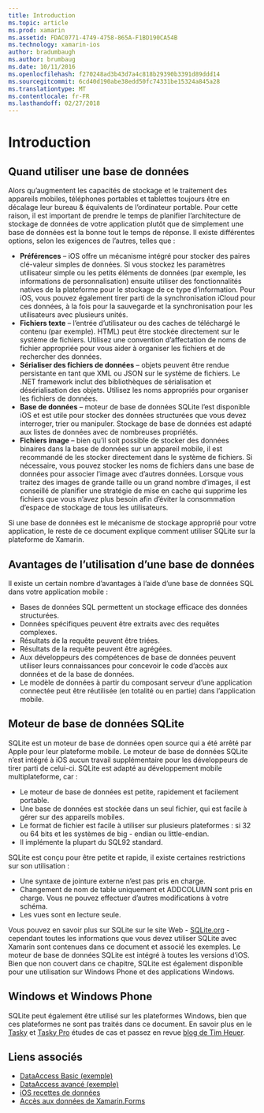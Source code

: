```yaml
---
title: Introduction
ms.topic: article
ms.prod: xamarin
ms.assetid: FDAC0771-4749-4758-865A-F1BD190CA54B
ms.technology: xamarin-ios
author: bradumbaugh
ms.author: brumbaug
ms.date: 10/11/2016
ms.openlocfilehash: f270248ad3b43d7a4c818b29390b3391d89ddd14
ms.sourcegitcommit: 6cd40d190abe38edd50fc74331be15324a845a28
ms.translationtype: MT
ms.contentlocale: fr-FR
ms.lasthandoff: 02/27/2018
---
```

# <a name="introduction"></a>Introduction

## <a name="when-to-use-a-database"></a>Quand utiliser une base de données

Alors qu’augmentent les capacités de stockage et le traitement des appareils mobiles, téléphones portables et tablettes toujours être en décalage leur bureau &amp; équivalents de l’ordinateur portable. Pour cette raison, il est important de prendre le temps de planifier l’architecture de stockage de données de votre application plutôt que de simplement une base de données est la bonne tout le temps de réponse. Il existe différentes options, selon les exigences de l’autres, telles que :

-  **Préférences** – iOS offre un mécanisme intégré pour stocker des paires clé-valeur simples de données. Si vous stockez les paramètres utilisateur simple ou les petits éléments de données (par exemple, les informations de personnalisation) ensuite utiliser des fonctionnalités natives de la plateforme pour le stockage de ce type d’information. Pour iOS, vous pouvez également tirer parti de la synchronisation iCloud pour ces données, à la fois pour la sauvegarde et la synchronisation pour les utilisateurs avec plusieurs unités.
-  **Fichiers texte** – l’entrée d’utilisateur ou des caches de téléchargé le contenu (par exemple). HTML) peut être stockée directement sur le système de fichiers. Utilisez une convention d’affectation de noms de fichier appropriée pour vous aider à organiser les fichiers et de rechercher des données.
-  **Sérialiser des fichiers de données** – objets peuvent être rendue persistante en tant que XML ou JSON sur le système de fichiers. Le .NET framework inclut des bibliothèques de sérialisation et désérialisation des objets. Utilisez les noms appropriés pour organiser les fichiers de données.
-  **Base de données** – moteur de base de données SQLite l’est disponible iOS et est utile pour stocker des données structurées que vous devez interroger, trier ou manipuler. Stockage de base de données est adapté aux listes de données avec de nombreuses propriétés.
-  **Fichiers image** – bien qu’il soit possible de stocker des données binaires dans la base de données sur un appareil mobile, il est recommandé de les stocker directement dans le système de fichiers. Si nécessaire, vous pouvez stocker les noms de fichiers dans une base de données pour associer l’image avec d’autres données. Lorsque vous traitez des images de grande taille ou un grand nombre d’images, il est conseillé de planifier une stratégie de mise en cache qui supprime les fichiers que vous n’avez plus besoin afin d’éviter la consommation d’espace de stockage de tous les utilisateurs.


Si une base de données est le mécanisme de stockage approprié pour votre application, le reste de ce document explique comment utiliser SQLite sur la plateforme de Xamarin.

## <a name="advantages-of-using-a-database"></a>Avantages de l’utilisation d’une base de données

Il existe un certain nombre d’avantages à l’aide d’une base de données SQL dans votre application mobile :

-  Bases de données SQL permettent un stockage efficace des données structurées.
-  Données spécifiques peuvent être extraits avec des requêtes complexes.
-  Résultats de la requête peuvent être triées.
-  Résultats de la requête peuvent être agrégées.
-  Aux développeurs des compétences de base de données peuvent utiliser leurs connaissances pour concevoir le code d’accès aux données et de la base de données.
-  Le modèle de données à partir du composant serveur d’une application connectée peut être réutilisée (en totalité ou en partie) dans l’application mobile.


## <a name="sqlite-database-engine"></a>Moteur de base de données SQLite

SQLite est un moteur de base de données open source qui a été arrêté par Apple pour leur plateforme mobile. Le moteur de base de données SQLite n’est intégré à iOS aucun travail supplémentaire pour les développeurs de tirer parti de celui-ci. SQLite est adapté au développement mobile multiplateforme, car :

-  Le moteur de base de données est petite, rapidement et facilement portable.
-  Une base de données est stockée dans un seul fichier, qui est facile à gérer sur des appareils mobiles.
-  Le format de fichier est facile à utiliser sur plusieurs plateformes : si 32 ou 64 bits et les systèmes de big - endian ou little-endian.
-  Il implémente la plupart du SQL92 standard.


SQLite est conçu pour être petite et rapide, il existe certaines restrictions sur son utilisation :

-  Une syntaxe de jointure externe n’est pas pris en charge.
-  Changement de nom de table uniquement et ADDCOLUMN sont pris en charge. Vous ne pouvez effectuer d’autres modifications à votre schéma.
-  Les vues sont en lecture seule.


Vous pouvez en savoir plus sur SQLite sur le site Web - [SQLite.org](http://SQLite.org) - cependant toutes les informations que vous devez utiliser SQLite avec Xamarin sont contenues dans ce document et associé les exemples. Le moteur de base de données SQLite est intégré à toutes les versions d’iOS.
Bien que non couvert dans ce chapitre, SQLite est également disponible pour une utilisation sur Windows Phone et des applications Windows.

## <a name="windows-and-windows-phone"></a>Windows et Windows Phone

SQLite peut également être utilisé sur les plateformes Windows, bien que ces plateformes ne sont pas traités dans ce document.
En savoir plus en le [Tasky](~/cross-platform/app-fundamentals/building-cross-platform-applications/case-study-tasky.md) et [Tasky Pro](http://docs.xamarin.com/guides/cross-platform/application_fundamentals/building_cross_platform_applications/case_study%3A_tasky) études de cas et passez en revue [blog de Tim Heuer](http://timheuer.com/blog/archive/2012/06/28/seeding-your-metro-style-app-with-sqlite-database.aspx).



## <a name="related-links"></a>Liens associés

- [DataAccess Basic (exemple)](https://github.com/xamarin/mobile-samples/tree/master/DataAccess/Basic)
- [DataAccess avancé (exemple)](https://github.com/xamarin/mobile-samples/tree/master/DataAccess/Advanced)
- [iOS recettes de données](https://developer.xamarin.com/recipes/ios/data/sqlite/)
- [Accès aux données de Xamarin.Forms](~/xamarin-forms/app-fundamentals/databases.md)
